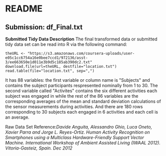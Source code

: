 README
========================================================
Submission: df_Final.txt
--------------------------------------------------------

**Submitted Tidy Data Description**
The final transformed data or submitted tidy data set can be read into R via the following command:
```{r}
theURL <- "https://s3.amazonaws.com/coursera-uploads/user-e05c1cc6754a16e0bee7ccd1/972136/asst-3/ee663650e1d011e3b9d5c185ab390dc2.txt"
download.file(url=theURL, destfile="location.txt")
read.table(file="location.txt", sep=",")

```
It has 88 variables: the first variable or column name is "Subjects" and contains the subject participants respresented nominally from 1 to 30. The second variable called "Activites" contains the six different activities each subject was engaged in while the 
rest of the 86 variables are the corresponding averages of the mean and standard deviation calculations of the sensor measurements during activities. And there are 180 rows corresponding to 30 subjects each engaged in 6 activities and each cell is an average.

Raw Data Set Reference:*Davide Anguita, Alessandro Ghio, Luca Oneto, Xavier Parra and Jorge L. Reyes-Ortiz. Human Activity Recognition on Smartphones using a Multiclass Hardware-Friendly Support Vector Machine. International Workshop of Ambient Assisted Living (IWAAL 2012). Vitoria-Gasteiz, Spain. Dec 2012*
